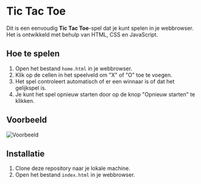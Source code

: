 # Tic Tac Toe

Dit is een eenvoudig **Tic Tac Toe**-spel dat je kunt spelen in je webbrowser. Het is ontwikkeld met behulp van HTML, CSS en JavaScript.

## Hoe te spelen

1. Open het bestand `home.html` in je webbrowser.
2. Klik op de cellen in het speelveld om "X" of "O" toe te voegen.
3. Het spel controleert automatisch of er een winnaar is of dat het gelijkspel is.
4. Je kunt het spel opnieuw starten door op de knop "Opnieuw starten" te klikken.

## Voorbeeld

![Voorbeeld](tictactoe/images/screen_tictactoe.png)

## Installatie

1. Clone deze repository naar je lokale machine.
2. Open het bestand `index.html` in je webbrowser.
